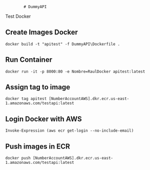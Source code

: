 			# DummyAPI
Test Docker

## Create Images Docker
`docker build -t "apitest" -f DummyAPI\Dockerfile .`

## Run Container
`docker run -it -p 8000:80 -e Nombre=RaulDocker apitest:latest`

## Assign tag to image
`docker tag apitest [NumberAccountAWS].dkr.ecr.us-east-1.amazonaws.com/testapi:latest`

## Login Docker with AWS
`Invoke-Expression (aws ecr get-login --no-include-email)`

## Push images in ECR
`docker push [NumberAccountAWS].dkr.ecr.us-east-1.amazonaws.com/testapi:latest`
